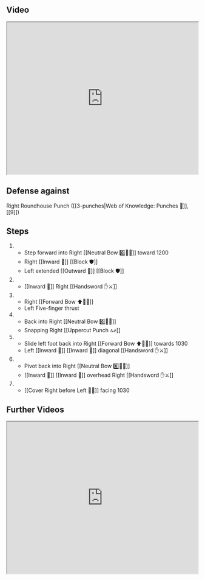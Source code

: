 ## Video

<iframe src="https://www.youtube.com/embed/I48QMaYIq2o" width="100%" height="400"></iframe>

## Defense against

Right Roundhouse Punch ([[3-punches|Web of Knowledge: Punches 👊]], [[9]])

## Steps

1. - Step forward into Right [[Neutral Bow 0️⃣🧍‍♂️]] toward 1200
   - Right [[Inward 🔽]] [[Block 🛡️]]
   - Left extended [[Outward 🔼]] [[Block 🛡️]]
2. - [[Inward 🔽]] Right [[Handsword ✋⚔️]]
3. - Right [[Forward Bow ⬆️🧍‍♂️]]
   - Left Five-finger thrust
4. - Back into Right [[Neutral Bow 0️⃣🧍‍♂️]]
   - Snapping Right [[Uppercut Punch 🔝✊]]
5. - Slide left foot back into Right [[Forward Bow ⬆️🧍‍♂️]] towards 1030
   - Left [[Inward 🔽]] [[Inward 🔽]] diagonal [[Handsword ✋⚔️]]
6. - Pivot back into Right [[Neutral Bow 0️⃣🧍‍♂️]]
   - [[Inward 🔽]] [[Inward 🔽]] overhead Right [[Handsword ✋⚔️]]
7. - [[Cover Right before Left 🦶🔄]] facing 1030

## Further Videos

<iframe src="https://www.youtube.com/embed/IXZ6kr4VHQw?start=288&end=305" width="100%" height="400"></iframe>
